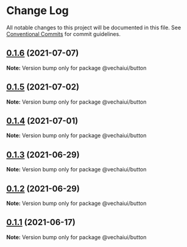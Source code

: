 # Change Log

All notable changes to this project will be documented in this file.
See [Conventional Commits](https://conventionalcommits.org) for commit guidelines.

## [0.1.6](https://github.com/vechai/vechaiui/compare/@vechaiui/button@0.1.5...@vechaiui/button@0.1.6) (2021-07-07)

**Note:** Version bump only for package @vechaiui/button





## [0.1.5](https://github.com/vechai/vechaiui/compare/@vechaiui/button@0.1.4...@vechaiui/button@0.1.5) (2021-07-02)

**Note:** Version bump only for package @vechaiui/button





## [0.1.4](https://github.com/vechai/vechaiui/compare/@vechaiui/button@0.1.3...@vechaiui/button@0.1.4) (2021-07-01)

**Note:** Version bump only for package @vechaiui/button





## [0.1.3](https://github.com/vechai/vechaiui/compare/@vechaiui/button@0.1.2...@vechaiui/button@0.1.3) (2021-06-29)

**Note:** Version bump only for package @vechaiui/button





## [0.1.2](https://github.com/vechai/vechaiui/compare/@vechaiui/button@0.1.1...@vechaiui/button@0.1.2) (2021-06-29)

**Note:** Version bump only for package @vechaiui/button





## [0.1.1](https://github.com/vechai/vechaiui/compare/@vechaiui/button@0.1.0...@vechaiui/button@0.1.1) (2021-06-17)

**Note:** Version bump only for package @vechaiui/button
